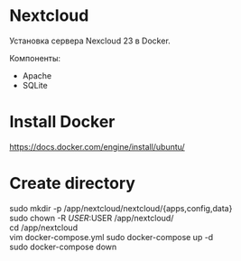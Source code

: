 # Nextcloud
Установка сервера Nexcloud 23 в Docker.

Компоненты:
- Apache
- SQLite

# Install Docker
https://docs.docker.com/engine/install/ubuntu/

# Create directory
  sudo mkdir -p /app/nextcloud/nextcloud/{apps,config,data}  
  sudo chown -R $USER:$USER /app/nextcloud/  
  cd /app/nextcloud  
  vim docker-compose.yml
  sudo docker-compose up -d  
  sudo docker-compose down  

